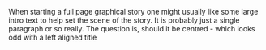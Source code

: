 When starting a full page graphical story one might usually like some large intro text to help set the scene of the story. It is probably just a single paragraph or so really.  The question is, should it be centred - which looks odd with a left aligned title